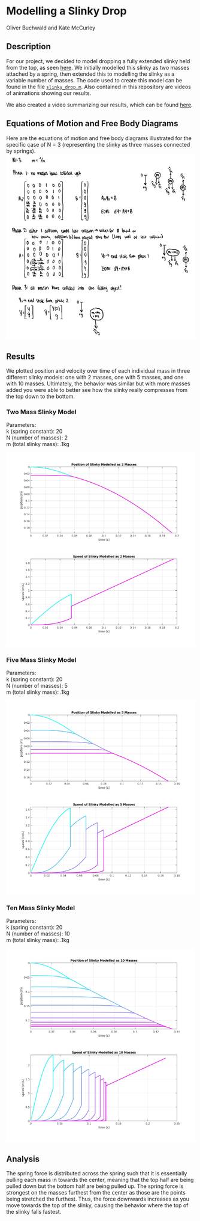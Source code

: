 # Modelling a Slinky Drop
Oliver Buchwald and Kate McCurley

## Description
For our project, we decided to model dropping a fully extended slinky held from the top, as seen [here](https://www.youtube.com/watch?v=wGIZKETKKdw). We initially modelled this slinky as two masses attached by a spring, then extended this to modelling the slinky as a variable number of masses. The code used to create this model can be found in the file [`slinky_drop.m`](https://github.com/cmccurley22/slinky-drop/blob/main/slinky_drop.m). Also contained in this repository are videos of animations showing our results.

We also created a video summarizing our results, which can be found [here](https://youtu.be/1e-ELydujkM).

## Equations of Motion and Free Body Diagrams
Here are the equations of motion and free body diagrams illustrated for the specific case of N = 3 (representing the slinky as three masses connected by springs).
![math and FBDs of slinky with N = 3](slinky-math.png)

## Results
We plotted position and velocity over time of each individual mass in three different slinky models: one with 2 masses, one with 5 masses, and one with 10 masses. Ultimately, the behavior was similar but with more masses added you were able to better see how the slinky really compresses from the top down to the bottom.

### Two Mass Slinky Model
Parameters: \
k (spring constant): 20 \
N (number of masses): 2 \
m (total slinky mass): .1kg

![results plot for a slinky modelled as 2 masses](2massplots.jpg)

### Five Mass Slinky Model
Parameters: \
k (spring constant): 20 \
N (number of masses): 5 \
m (total slinky mass): .1kg

![results plot for a slinky modelled as 5 masses](5massplots.jpg)

### Ten Mass Slinky Model
Parameters: \
k (spring constant): 20 \
N (number of masses): 10 \
m (total slinky mass): .1kg

![results plot for a slinky modelled as 10 masses](10massplots.jpg)

## Analysis
The spring force is distributed across the spring such that it is essentially pulling each mass in towards the center, meaning that the top half are being pulled down but the bottom half are being pulled up. The spring force is strongest on the masses furthest from the center as those are the points being stretched the furthest. Thus, the force downwards increases as you move towards the top of the slinky, causing the behavior where the top of the slinky falls fastest.